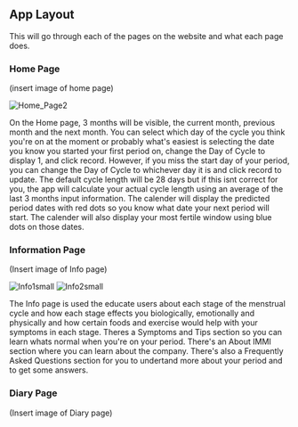 ## App Layout
This will go through each of the pages on the website and what each page does.

### Home Page
(insert image of home page)

![Home_Page2](https://github.com/Technology-for-the-Poorest-Billion/2024-IMMI/assets/99096826/3e0ba1be-9ef2-4f59-a9d8-f15b8cc697d1)

On the Home page, 3 months will be visible, the current month, previous month and the next month. You can select which day of the cycle you think you're on
at the moment or probably what's easiest is selecting the date you know you started your first period on, change the Day of Cycle to display 1, and
click record. However, if you miss the start day of your period, you can change the Day of Cycle to whichever day it is and click record to update.
The default cycle length will be 28 days but if this isnt correct for you, the app will calculate your actual cycle length using an average of the last 3 months 
input information. The calender will display the predicted period dates with red dots so you know what date your next period will start. The calender will also
display your most fertile window using blue dots on those dates.

### Information Page
(Insert image of Info page)

![Info1small](https://github.com/Technology-for-the-Poorest-Billion/2024-IMMI/assets/99096826/d561d9b2-1163-4c82-89df-6447b44157e7)
![Info2small](https://github.com/Technology-for-the-Poorest-Billion/2024-IMMI/assets/99096826/fbd30d70-54cd-4ac9-aec5-ba5ea9b59fb9)


The Info page is used the educate users about each stage of the menstrual cycle and how each stage effects you biologically, emotionally and physically and how 
certain foods and exercise would help with your symptoms in each stage. Theres a Symptoms and Tips section so you can learn whats normal when you're on 
your period. There's an About IMMI section where you can learn about the company. There's also a Frequently Asked Questions section for you to undertand more about your period and to get some answers.

### Diary Page
(Insert image of Diary page)
